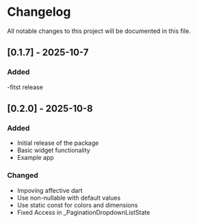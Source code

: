 # Changelog

All notable changes to this project will be documented in this file.


## [0.1.7] - 2025-10-7

### Added
-fitst release


## [0.2.0] - 2025-10-8

### Added
- Initial release of the package
- Basic widget functionality
- Example app
### Changed
- Impoving affective dart 
- Use non-nullable with default values
- Use static const for colors and dimensions
- Fixed Access in _PaginationDropdownListState
